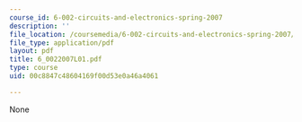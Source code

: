 ```yaml
---
course_id: 6-002-circuits-and-electronics-spring-2007
description: ''
file_location: /coursemedia/6-002-circuits-and-electronics-spring-2007/00c8847c48604169f00d53e0a46a4061_6_0022007L01.pdf
file_type: application/pdf
layout: pdf
title: 6_0022007L01.pdf
type: course
uid: 00c8847c48604169f00d53e0a46a4061

---
```

None